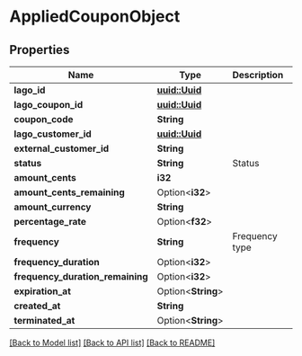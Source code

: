 # AppliedCouponObject

## Properties

Name | Type | Description | Notes
------------ | ------------- | ------------- | -------------
**lago_id** | [**uuid::Uuid**](uuid::Uuid.md) |  | 
**lago_coupon_id** | [**uuid::Uuid**](uuid::Uuid.md) |  | 
**coupon_code** | **String** |  | 
**lago_customer_id** | [**uuid::Uuid**](uuid::Uuid.md) |  | 
**external_customer_id** | **String** |  | 
**status** | **String** | Status | 
**amount_cents** | **i32** |  | 
**amount_cents_remaining** | Option<**i32**> |  | [optional]
**amount_currency** | **String** |  | 
**percentage_rate** | Option<**f32**> |  | [optional]
**frequency** | **String** | Frequency type | 
**frequency_duration** | Option<**i32**> |  | [optional]
**frequency_duration_remaining** | Option<**i32**> |  | [optional]
**expiration_at** | Option<**String**> |  | [optional]
**created_at** | **String** |  | 
**terminated_at** | Option<**String**> |  | [optional]

[[Back to Model list]](../README.md#documentation-for-models) [[Back to API list]](../README.md#documentation-for-api-endpoints) [[Back to README]](../README.md)


